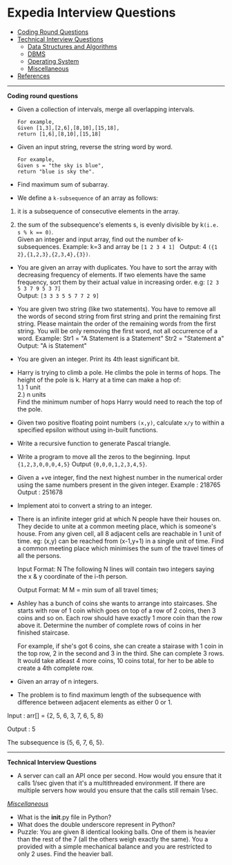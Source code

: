 # Expedia Interview Questions
* [Coding Round Questions](#coding)
* [Technical Interview Questions](#tech)
   * [Data Structures and Algorithms](#dsalg)
   * [DBMS](#dbms)
   * [Operating System](#os)
   * [Miscellaneous](#misc)
* [References](#ref)
____
<b name="coding">Coding round questions</b><br/>
- Given a collection of intervals, merge all overlapping intervals.
   ```
   For example,
   Given [1,3],[2,6],[8,10],[15,18],
   return [1,6],[8,10],[15,18]
   ```
- Given an input string, reverse the string word by word.
    ```
    For example,
    Given s = "the sky is blue",
    return "blue is sky the".
    ```
- Find maximum sum of subarray.

- We define a `k-subsequence` of an array as follows:

 1) it is a subsequence of consecutive elements in the array.

 2) the sum of the subsequence's elements s, is evenly divisible by k`(i.e. s % k == 0)`.  
  Given an integer and input array, find out the number of k-subsequences.
  Example: k=3 and array be `[1 2 3 4 1] `
  Output: 4 `({1 2},{1,2,3},{2,3,4},{3})`.  

- You are given an array with duplicates. You have to sort the array with decreasing frequency of elements. If two elements have the same frequency, sort them by their actual value in increasing order.
e.g: ``[2 3 5 3 7 9 5 3 7]``      
Output: ``[3 3 3 5 5 7 7 2 9]``

- You are given two string (like two statements). You have to remove all the words of second string from first string and print the remaining first string. Please maintain the order of the remaining words from the first string. You will be only removing the first word, not all occurrence of a word.
      Example: Str1 = "A Statement is a Statement"
               Str2 = "Statement a"
      Output: "A is Statement"
- You are given an integer. Print its 4th least significant bit.

- Harry is trying to climb a pole. He climbs the pole in terms of hops. The height of the pole is k. Harry at a time can make a hop of:    
1.) 1 unit    
2.) n units     
Find the minimum number of hops Harry would need to reach the top of the pole.

- Given two positive floating point numbers `(x,y)`, calculate `x/y` to within a specified epsilon without using in-built functions.

- Write a recursive function to generate Pascal triangle.

- Write a program to move all the zeros to the beginning. Input `{1,2,3,0,0,0,4,5}` Output `{0,0,0,1,2,3,4,5}`.

- Given a +ve integer, find the next highest number in the numerical order using the same numbers present in the given integer.
      Example : 218765
      Output : 251678

- Implement atoi to convert a string to an integer.

- There is an infinite integer grid at which N people have their houses on. They decide to unite at
a common meeting place, which is someone's house.
From any given cell, all 8 adjacent cells are reachable in 1 unit of time.
eg: (x,y) can be reached from (x-1,y+1) in a single unit of time.
Find a common meeting place which minimises the sum of the travel times of all the persons.

  Input Format:
  N
  The following N lines will contain two integers saying the x & y coordinate of the i-th person.
  
  Output Format:
  M M = min sum of all travel times;   
- Ashley has a bunch of coins she wants to arrange into staircases. She starts with row of 1 coin which goes on top of a row of 2 coins, then 3 coins and so on. Each row should have exactly 1 more coin than the row above it. Determine the number of complete rows of coins in her finished staircase.

  For example, if she's got 6 coins, she can create a stairase with 1 coin in the top row, 2 in the second and 3 in the third. She can complete 3 rows. It would take atleast 4 more coins, 10 coins total, for her to be able to create a 4th complete row. 

- Given an array of n integers.
- The problem is to find maximum length of the subsequence with difference between adjacent elements as either 0 or 1.

Input : arr[] = {2, 5, 6, 3, 7, 6, 5, 8}

Output : 5

The subsequence is {5, 6, 7, 6, 5}. 

----
<b name="tech">Technical Interview Questions</b>

-  A server can call an API once per second. How would you ensure that it calls 1/sec given that it's a multithreaded environment. If there are multiple servers how would you ensure that the calls still remain 1/sec.

<i><u name="misc">Miscellaneous</u></i>
- What is the __init__.py file in Python?
- What does the double underscore represent in Python? 
- Puzzle: You are given 8 identical looking balls. One of them is heavier than the rest of the 7 (all the others weigh exactly the same). You a provided with a simple mechanical balance and you are restricted to only 2 uses. Find the heavier ball.

